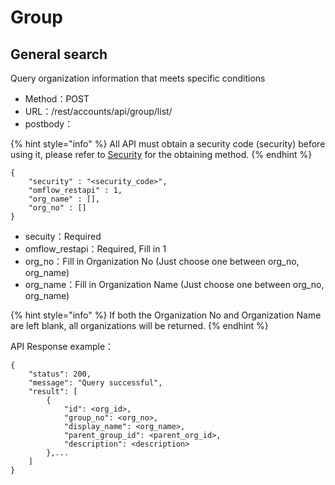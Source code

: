 # Group

## General search

Query organization information that meets specific conditions

* Method：POST
* URL：/rest/accounts/api/group/list/
* postbody：

{% hint style="info" %}
All API must obtain a security code (security) before using it, please refer to [Security](an-quan-ma.md) for the obtaining method.
{% endhint %}

```
{
    "security" : "<security_code>",
    "omflow_restapi" : 1,
    "org_name" : [],
    "org_no" : []
}
```

* secuity：Required
* omflow\_restapi：Required, Fill in 1
* org\_no：Fill in Organization No (Just choose one between org\_no, org\_name)
* org\_name：Fill in Organization Name (Just choose one between org\_no, org\_name)

{% hint style="info" %}
If both the Organization No and Organization Name are left blank, all organizations will be returned.
{% endhint %}

API Response example：

```
{
    "status": 200,
    "message": "Query successful",
    "result": [
        {
            "id": <org_id>,
            "group_no": <org_no>,
            "display_name": <org_name>,
            "parent_group_id": <parent_org_id>,
            "description": <description>
        },...
    ]
}
```
